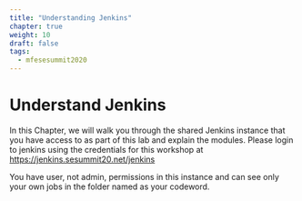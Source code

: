 ```yaml
---
title: "Understanding Jenkins"
chapter: true
weight: 10
draft: false
tags:
  - mfesesummit2020
---
```


# Understand Jenkins

In this Chapter, we will walk you through the shared Jenkins instance that you have access to as part of this lab and explain the modules.
Please login to jenkins using the credentials for this workshop at  https://jenkins.sesummit20.net/jenkins

You have user, not admin, permissions in this instance and can see only your own jobs in the folder named as your codeword.

